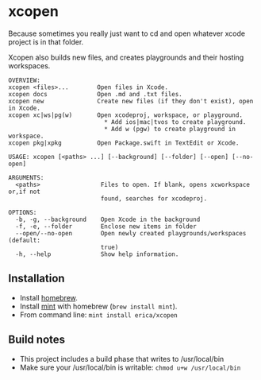 # xcopen

Because sometimes you really just want to cd and open whatever xcode project is in that folder.

Xcopen also builds new files, and creates playgrounds and their hosting workspaces.

```
OVERVIEW: 
xcopen <files>...        Open files in Xcode.
xcopen docs              Open .md and .txt files.
xcopen new               Create new files (if they don't exist), open in Xcode.
xcopen xc|ws|pg(w)       Open xcodeproj, workspace, or playground.
                           * Add ios|mac|tvos to create playground.
                           * Add w (pgw) to create playground in workspace.
xcopen pkg|xpkg          Open Package.swift in TextEdit or Xcode.

USAGE: xcopen [<paths> ...] [--background] [--folder] [--open] [--no-open]

ARGUMENTS:
  <paths>                 Files to open. If blank, opens xcworkspace or,if not
                          found, searches for xcodeproj. 

OPTIONS:
  -b, -g, --background    Open Xcode in the background 
  -f, -e, --folder        Enclose new items in folder 
  --open/--no-open        Open newly created playgrounds/workspaces (default:
                          true)
  -h, --help              Show help information.
```

## Installation

* Install [homebrew](https://brew.sh).
* Install [mint](https://github.com/yonaskolb/Mint) with homebrew (`brew install mint`).
* From command line: `mint install erica/xcopen`

## Build notes

* This project includes a build phase that writes to /usr/local/bin
* Make sure your /usr/local/bin is writable: `chmod u+w /usr/local/bin`
